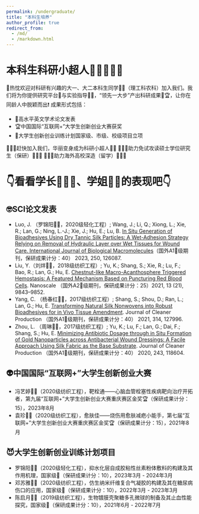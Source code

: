 ```yaml
---
permalink: /undergraduate/
title: "本科生培养"
author_profile: true
redirect_from: 
  - /md/
  - /markdown.html
---
```


# 本科生科研小超人🦸🏻‍♂️🦸🏻
🙌热忱欢迎对科研有兴趣的大一、大二本科生同学👦👧（理工科农科）加入我们。我们将为你提供研究平台🧪与实验指导👨‍🏫，“领先一大步”产出科研成果🥇🏆，让你在同龄人中脱颖而出❗ 成果形式包括：
- 📰高水平英文学术论文发表
- 🏆中国国际“互联网+”大学生创新创业大赛获奖
- 👑大学生创新创业训练计划国家级、市级、校级项目立项

🦸🏻‍♂️赶快加入我们，华丽变身成为科研小超人🦸🏻
👩🏼‍🎓助力免试攻读硕士学位研究生（保研）👨🏻‍🎓
👨🏻‍🎓助力海外高校深造（留学）👩🏼‍🎓

# 👇看看学长🦸🏻‍♂️、学姐🦸🏻的表现吧👇
## 🤓SCI论文发表
- Luo, J. （罗锦阳👩‍🔬，2020级轻化工程）; Wang, J.; Li, Q.; Xiong, L.; Xie, R.; Lan, G.; Ning, L.-J.; Xie, J.; Hu, E.; Lu, B. [In Situ Generation of Bioadhesives Using Dry Tannic Silk Particles: A Wet-Adhesion Strategy Relying on Removal of Hydraulic Layer over Wet Tissues for Wound Care. International Journal of Biological Macromolecules](https://doi.org/10.1016/j.ijbiomac.2023.126087)（国外A1🥇级期刊，保研成果计分：40） 2023, 250, 126087.
- Liu, Y.（刘烊👨‍🔬，2018级纺织工程）; Yu, K.; Shang, S.; Xie, R.; Lu, F.; Bao, R.; Lan, G.; Hu, E. [Chestnut-like Macro-Acanthosphere Triggered Hemostasis: A Featured Mechanism Based on Puncturing Red Blood Cells](https://doi.org/10.1039/D1NR01148K). Nanoscale （国外A2🥈级期刊，保研成果计分：25）2021, 13 (21), 9843–9852.
- Yang, C. （杨春红👩‍🔬，2017级纺织工程）; Shang, S.; Shou, D.; Ran, L.; Lan, G.; Hu, E. [Transforming Natural Silk Nonwovens into Robust Bioadhesives for in Vivo Tissue Amendment](https://doi.org/10.1016/j.jclepro.2021.127996). Journal of Cleaner Production （国外A1🥇级期刊，保研成果计分：40） 2021, 314, 127996.
- Zhou, L. （周琳👩‍🔬，2017级纺织工程）; Yu, K.; Lu, F.; Lan, G.; Dai, F.; Shang, S.; Hu, E. [Minimizing Antibiotic Dosage through in Situ Formation of Gold Nanoparticles across Antibacterial Wound Dressings: A Facile Approach Using Silk Fabric as the Base Substrate](https://doi.org/10.1016/j.jclepro.2019.118604). Journal of Cleaner Production （国外A1🥇级期刊，保研成果计分：40） 2020, 243, 118604.



## 👽中国国际“互联网+”大学生创新创业大赛
- 冯艺婷👩‍🔬（2020级纺织工程），靶栓通——心脑血管栓塞性疾病靶向治疗开拓者，第九届“互联网+”大学生创新创业大赛重庆赛区金奖🏆（保研成果计分：15），2023年8月
- 袁珍👩‍🔬（2020级纺织工程），愈肤佳——烧伤用愈肤减疤小能手，第七届“互联网+”大学生创新创业大赛重庆赛区金奖🏆（保研成果计分：15），2021年8月



## 😈大学生创新创业训练计划项目
- 罗锦阳👩‍🔬（2020级轻化工程），抑水化层自成胶粘性丝素粉体敷料的构建及其作用机理，国家级👑（保研成果计分：10），2023年3月 - 2024年3月
- 邓苏雅👩‍🔬（2020级纺织工程），仿生纳米纤维复合气凝胶的构建及其在糖尿病伤口的应用，国家级👑（保研成果计分：10），2022年3月 - 2023年3月
- 陈启月👩‍🔬（2019级纺织工程），生物镀膜壳聚糖多孔微球的制备及其止血性能探究，国家级👑（保研成果计分：10），2021年6月 - 2022年7月
